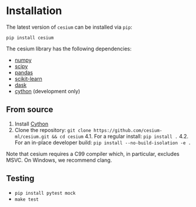 # Installation

The latest version of `cesium` can be installed via `pip`:

```
pip install cesium
```

The cesium library has the following dependencies:

- [numpy](http://www.numpy.org/)
- [scipy](http://www.scipy.org/)
- [pandas](http://pandas.pydata.org)
- [scikit-learn](http://scikit-learn.org/)
- [dask](http://dask.pydata.org/)
- [cython](http://cython.org/) (development only)

## From source

1. Install [Cython](http://cython.readthedocs.io/en/latest/src/quickstart/install.html)
2. Clone the repository: `git clone https://github.com/cesium-ml/cesium.git && cd cesium`
4.1. For a regular install: `pip install .`
4.2. For an in-place developer build: `pip install --no-build-isolation -e .`

Note that cesium requires a C99 compiler which, in particular, excludes
MSVC. On Windows, we recommend clang.

## Testing

- `pip install pytest mock`
- `make test`
